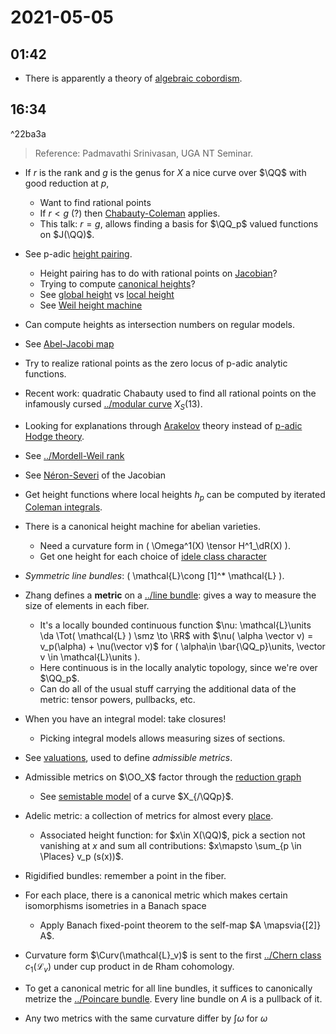 # 2021-05-05

## 01:42

- There is apparently a theory of [algebraic cobordism](algebraic%20cobordism).

## 16:34

^22ba3a

> Reference: Padmavathi Srinivasan, UGA NT Seminar. 

- If $r$ is the rank and $g$ is the genus for $X$ a nice curve over $\QQ$ with good reduction at $p$, 
  - Want to find rational points
  - If $r<g$ (?) then [Chabauty-Coleman](Chabauty-Coleman) applies.
  - This talk: $r=g$, allows finding a basis for $\QQ_p$ valued functions on $J(\QQ)$.
- See p-adic [height pairing](height%20pairing).
  - Height pairing has to do with rational points on [Jacobian](../Jacobian.md)?
  - Trying to compute [canonical heights](canonical%20heights)?
  - See [global height](global%20height) vs [local height](local%20height)
  - See [Weil height machine](Weil%20height%20machine)
- Can compute heights as intersection numbers on regular models.
- See [Abel-Jacobi map](Abel-Jacobi%20map)
- Try to realize rational points as the zero locus of p-adic analytic functions.
- Recent work: quadratic Chabauty used to find all rational points on the infamously cursed [../modular curve](../modular%20curve.md) $X_S(13)$.
- Looking for explanations through [Arakelov](Arakelov) theory instead of [p-adic Hodge theory](p-adic%20Hodge%20theory).
- See [../Mordell-Weil rank](../Mordell-Weil%20rank.md)
- See [Néron-Severi](Néron-Severi) of the Jacobian
- Get height functions where local heights $h_p$ can be computed by iterated [Coleman integrals](Coleman%20integrals).
- There is a canonical height machine for abelian varieties.
  - Need a curvature form in \( \Omega^1(X) \tensor H^1_\dR(X) \).
  - Get one height for each choice of [idele class character](idele%20class%20character)
- *Symmetric line bundles*: \( \mathcal{L}\cong [1]^* \mathcal{L} \).

- Zhang defines a **metric** on a [../line bundle](../line%20bundle.md): gives a way to measure the size of elements in each fiber.
  - It's a locally bounded continuous function $\nu: \mathcal{L}\units \da  \Tot( \mathcal{L} ) \smz \to \RR$ with $\nu( \alpha \vector v) = v_p(\alpha) + \nu(\vector v)$ for \( \alpha\in \bar{\QQ_p}\units, \vector v \in \mathcal{L}\units   \).
  - Here continuous is in the locally analytic topology, since we're over $\QQ_p$.
  - Can do all of the usual stuff carrying the additional data of the metric: tensor powers, pullbacks, etc.

- When you have an integral model: take closures!
  - Picking integral models allows measuring sizes of sections.

- See [valuations](valuations), used to define *admissible metrics*.
- Admissible metrics on $\OO_X$ factor through the [reduction graph](reduction%20graph)
  - See [semistable model](semistable%20model) of a curve $X_{/\QQp}$.

- Adelic metric: a collection of metrics for almost every [place](../place.md).
  - Associated height function: for $x\in X(\QQ)$, pick a section not vanishing at $x$ and sum all contributions: $x\mapsto \sum_{p \in \Places} v_p (s(x))$.

- Rigidified bundles: remember a point in the fiber.

- For each place, there is a canonical metric which makes certain isomorphisms isometries in a Banach space
  - Apply Banach fixed-point theorem to the self-map $A \mapsvia{[2]} A$.

- Curvature form $\Curv(\mathcal{L}_v)$ is sent to the first [../Chern class](../Chern%20class.md) $c_1(\mathcal{L}_v )$ under cup product in de Rham cohomology.

- To get a canonical metric for all line bundles, it suffices to canonically metrize the [../Poincare bundle](../Poincare%20bundle.md).
  Every line bundle on $A$ is a pullback of it.

- Any two metrics with the same curvature differ by $\int \omega$ for $\omega$

